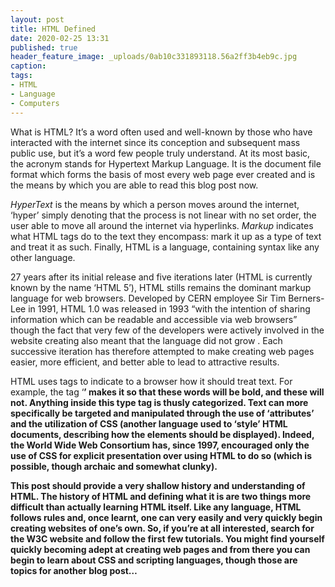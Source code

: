 ```yaml
---
layout: post
title: HTML Defined
date: 2020-02-25 13:31
published: true
header_feature_image: _uploads/0ab10c331893118.56a2ff3b4eb9c.jpg
caption:
tags:
- HTML
- Language
- Computers
---
```


What is HTML? It’s a word often used and well-known by those who have interacted with the internet since its conception and subsequent mass public use, but it’s a word few people truly understand. At its most basic, the acronym stands for Hypertext Markup Language. It is the document file format which forms the basis of most every web page ever created and is the means by which you are able to read this blog post now.

_HyperText_ is the means by which a person moves around the internet, ‘hyper’ simply denoting that the process is not linear with no set order, the user able to move all around the internet via hyperlinks. _Markup_ indicates what HTML tags do to the text they encompass: mark it up as a type of text and treat it as such. Finally, HTML is a language, containing syntax like any other language.

27 years after its initial release and five iterations later (HTML is currently known by the name ‘HTML 5’), HTML stills remains the dominant markup language for web browsers. Developed by CERN employee Sir Tim Berners-Lee in 1991, HTML 1.0 was released in 1993 “with the intention of sharing information which can be readable and accessible via web browsers” though the fact that very few of the developers were actively involved in the website creating also meant that the language did not grow . Each successive iteration has therefore attempted to make creating web pages easier, more efficient, and better able to lead to attractive results.

HTML uses tags to indicate to a browser how it should treat text. For example, the tag ‘<b>’ makes it so that <b>these words will be bold</b>, and these will not. Anything inside this <b> type tag is thusly categorized. Text can more specifically be targeted and manipulated through the use of ‘attributes’ and the utilization of CSS (another language used to ‘style’ HTML documents, describing how the elements should be displayed). Indeed, the World Wide Web Consortium has, since 1997, encouraged only the use of CSS for explicit presentation over using HTML to do so (which is possible, though archaic and somewhat clunky).

This post should provide a very shallow history and understanding of HTML. The history of HTML and defining what it is are two things more difficult than actually learning HTML itself. Like any language, HTML follows rules and, once learnt, one can very easily and very quickly begin creating websites of one’s own. So, if you’re at all interested, search for the W3C website and follow the first few tutorials. You might find yourself quickly becoming adept at creating web pages and from there you can begin to learn about CSS and scripting languages, though those are topics for another blog post…
